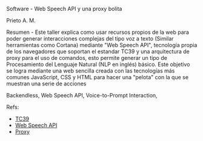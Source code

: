 Software - Web Speech API y una proxy bolita

Prieto A. M.

Resumen - Este taller explica como usar recursos propios de la web para poder generar interacciones complejas del tipo voz a texto (Similar herramientas como Cortana) mediante "Web Speech API", tecnología propia de los navegadores que soportan el estandar TC39 y una arquitectura de proxy para el uso de comandos, esto permite generar un tipo de Procesamiento del Lenguaje Natural (NLP en inglés) básico. Este objetivo se logra mediante una web sencilla creada con las tecnologías más comunes JavaScript, CSS y HTML para hacer una "pelota" con la que se muestran una serie de acciones

Backendless, Web Speech API, Voice-to-Prompt Interaction,

Refs:

- [TC39](https://tc39.es/)
- [Web Speech API](https://developer.mozilla.org/en-US/docs/Web/API/Web_Speech_API)
- [Proxy](https://developer.mozilla.org/es/docs/Web/JavaScript/Reference/Global_Objects/Proxy)
